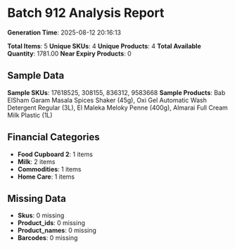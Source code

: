 # Batch 912 Analysis Report

**Generation Time**: 2025-08-12 20:16:13

**Total Items**: 5
**Unique SKUs**: 4
**Unique Products**: 4
**Total Available Quantity**: 1781.00
**Near Expiry Products**: 0

## Sample Data
**Sample SKUs**: 17618525, 308155, 836312, 9583668
**Sample Products**: Bab ElSham Garam Masala Spices Shaker (45g), Oxi Gel Automatic Wash Detergent Regular (3L), El Maleka Meloky Penne (400g), Almarai Full Cream Milk Plastic (1L)

## Financial Categories
- **Food Cupboard 2**: 1 items
- **Milk**: 2 items
- **Commodities**: 1 items
- **Home Care**: 1 items

## Missing Data
- **Skus**: 0 missing
- **Product_ids**: 0 missing
- **Product_names**: 0 missing
- **Barcodes**: 0 missing
